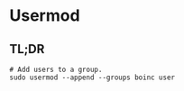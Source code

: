 # Usermod

## TL;DR

```shell
# Add users to a group.
sudo usermod --append --groups boinc user
```
